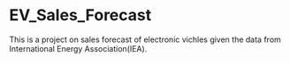 # EV_Sales_Forecast
This is a project on sales forecast of electronic vichles given the data from International Energy Association(IEA).
